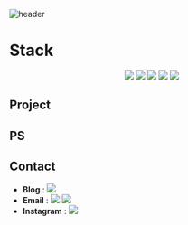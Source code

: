 ![header](https://capsule-render.vercel.app/api?type=waving&color=gradient&customColorList=12&height=250&section=header&text=Hyundong&nbsp;Sung&animation=fadeIn&20render&fontSize=60)

# Stack
<div align="center"><img src="https://img.shields.io/badge/Java-6DB33F?style=for-the-badge&logo=Java&logoColor=white">  <img src="https://img.shields.io/badge/Python-3776AB?style=for-the-badge&logo=Python&logoColor=yellow">  <img src="https://img.shields.io/badge/Django-092E20?style=for-the-badge&logo=Python&logoColor=white">  <img src="https://img.shields.io/badge/C++-00599C?style=for-the-badge&logo=Cplusplus&logoColor=white">  <img src="https://img.shields.io/badge/C-A8B9CC?style=for-the-badge&logo=C&logoColor=white"></div>




## Project




## PS




## Contact
- **Blog** :  <a href="" target="_blank"><img src="https://img.shields.io/badge/DevBlog-123456?style=round-square&logo=Tistory&logoColor=green"/></a>
- **Email** : <img src="https://img.shields.io/badge/hdsung98-EA4335?style=round-square&logo=Gmail&logoColor=white"/> <img src="https://img.shields.io/badge/hdsung98-03C75A?style=round-square&logo=Naver&logoColor=white"/>
- **Instagram** :  <a href="" target="_blank"><img src="https://img.shields.io/badge/brighteast_98-E4405F?style=round-square&logo=Instagram&logoColor=white"/></a>
